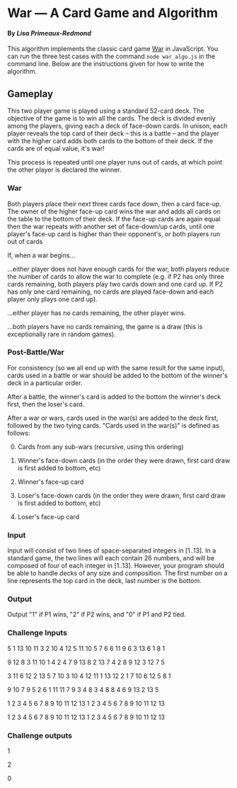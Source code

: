 # War — A Card Game and Algorithm 
#### By _**Lisa Primeaux-Redmond**_


This algorithm implements the classic card game [War](https://en.wikipedia.org/wiki/War_(card_game)) in JavaScript.
You can run the three test cases with the command `node war_algo.js` in the command line.
Below are the instructions given for how to write the algorithm.

## Gameplay

This two player game is played using a standard 52-card deck. The objective of the game is to win all the cards. The deck is divided evenly among the players, giving each a deck of face-down cards. In unison, each player reveals the top card of their deck – this is a battle – and the player with the higher card adds both cards to the bottom of their deck. If the cards are of equal value, it's war!

This process is repeated until one player runs out of cards, at which point the other player is declared the winner.


### War

Both players place their next three cards face down, then a card face-up. The owner of the higher face-up card wins the war and adds all cards on the table to the bottom of their deck. If the face-up cards are again equal then the war repeats with another set of face-down/up cards, until one player's face-up card is higher than their opponent's, or both players run out of cards

If, when a war begins...

...either player does not have enough cards for the war, both players reduce the number of cards to allow the war to complete (e.g. if P2 has only three cards remaining, both players play two cards down and one card up. If P2 has only one card remaining, no cards are played face-down and each player only plays one card up).

...either player has no cards remaining, the other player wins.

...both players have no cards remaining, the game is a draw (this is exceptionally rare in random games).

### Post-Battle/War

For consistency (so we all end up with the same result for the same input), cards used in a battle or war should be added to the bottom of the winner's deck in a particular order.

After a battle, the winner's card is added to the bottom the winner's deck first, then the loser's card.

After a war or wars, cards used in the war(s) are added to the deck first, followed by the two tying cards. "Cards used in the war(s)" is defined as follows:

0.    Cards from any sub-wars (recursive, using this ordering)

1.    Winner's face-down cards (in the order they were drawn, first card draw is first added to bottom, etc)

2.    Winner's face-up card

3.    Loser's face-down cards (in the order they were drawn, first card draw is first added to bottom, etc)

4.    Loser's face-up card


### Input

Input will consist of two lines of space-separated integers in [1..13]. In a standard game, the two lines will each contain 26 numbers, and will be composed of four of each integer in [1..13]. However, your program should be able to handle decks of any size and composition. The first number on a line represents the top card in the deck, last number is the bottom.

### Output

Output "1" if P1 wins, "2" if P2 wins, and "0" if P1 and P2 tied.

### Challenge Inputs

5 1 13 10 11 3 2 10 4 12 5 11 10 5 7 6 6 11 9 6 3 13 6 1 8 1

9 12 8 3 11 10 1 4 2 4 7 9 13 8 2 13 7 4 2 8 9 12 3 12 7 5 


3 11 6 12 2 13 5 7 10 3 10 4 12 11 1 13 12 2 1 7 10 6 12 5 8 1

9 10 7 9 5 2 6 1 11 11 7 9 3 4 8 3 4 8 8 4 6 9 13 2 13 5 


1 2 3 4 5 6 7 8 9 10 11 12 13 1 2 3 4 5 6 7 8 9 10 11 12 13

1 2 3 4 5 6 7 8 9 10 11 12 13 1 2 3 4 5 6 7 8 9 10 11 12 13 

### Challenge outputs

1

2

0
